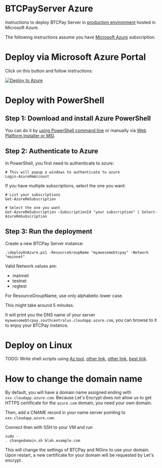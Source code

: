 # BTCPayServer Azure

Instructions to deploy BTCPay Server in [production environment](https://github.com/btcpayserver/btcpayserver-docker/tree/master/Production) hosted in Microsoft Azure.

The following instructions assume you have [Microsoft Azure](https://azure.microsoft.com/) subscription.

# Deploy via Microsoft Azure Portal

Click on this button and follow instructions:

[![Deploy to Azure](https://azuredeploy.net/deploybutton.svg)](https://portal.azure.com/#create/Microsoft.Template/uri/https%3A%2F%2Fraw.githubusercontent.com%2Fbtcpayserver%2Fbtcpayserver-azure%2Fmaster%2Fazuredeploy.json)

# Deploy with PowerShell

## Step 1: Download and install Azure PowerShell

You can do it by [using PowerShell command line](https://docs.microsoft.com/en-us/powershell/azure/install-azurerm-ps?view=azurermps-5.0.0) or manually via [Web Platform Installer or MSI](https://docs.microsoft.com/en-us/powershell/azure/other-install?view=azurermps-5.0.0).

## Step 2: Authenticate to Azure

In PowerShell, you first need to authenticate to azure:

```
# This will popup a windows to authenticate to azure
Login-AzureRmAccount 
```

If you have multiple subscriptions, select the one you want:

```
# List your subscriptions
Get-AzureRmSubscription

# Select the one you want
Get-AzureRmSubscription –SubscriptionId "your subscription" | Select-AzureRmSubscription
```

## Step 3: Run the deployment

Create a new BTCPay Server instance:

```
.\deployOnAzure.ps1 -ResourceGroupName "myawesomebtcpay" -Network "mainnet"
```

Valid Network values are:

* mainnet
* testnet
* regtest

For ResourceGroupName, use only alphabetic lower case.

This might take around 5 minutes.

It will print you the DNS name of your server `myawesomebtcpay.southcentralus.cloudapp.azure.com`, you can browse to it to enjoy your BTCPay instance.

# Deploy on Linux

TODO: Write shell scripts using [Az tool](https://docs.microsoft.com/en-us/azure/virtual-machines/linux/create-ssh-secured-vm-from-template), [other link](https://docs.microsoft.com/en-us/azure/azure-resource-manager/resource-group-template-deploy-cli), [other link](https://github.com/MicrosoftDocs/azure-docs/blob/master/articles/azure-resource-manager/resource-group-template-deploy-cli.md), [best link](http://markheath.net/post/deploying-arm-templates-azure-cli).

# How to change the domain name

By default, you will have a domain name assigned ending with `xxx.cloudapp.azure.com`. Because Let's Encrypt does not allow us to get HTTPS certificate for the `azure.com` domain, you need your own domain.

Then, add a CNAME record in your name server pointing to `xxx.cloudapp.azure.com`.

Connect then with SSH to your VM and run

```
sudo -
. changedomain.sh blah.example.com
```

This will change the settings of BTCPay and NGinx to use your domain. Upon restart, a new certificate for your domain will be requested by Let's encrypt.
